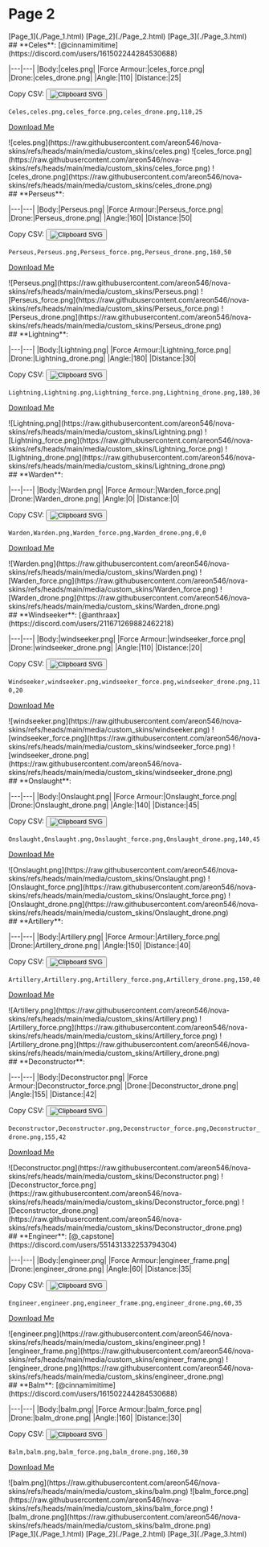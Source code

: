 # Page 2

<section class="nav">
[Page_1](./Page_1.html)
[Page_2](./Page_2.html)
[Page_3](./Page_3.html)
</section>
<section class='skins'>
<section class='skin'>
## **Celes**:
[@cinnamimitime](https://discord.com/users/161502244284530688)


|---|---|
|Body:|celes.png|
|Force Armour:|celes_force.png|
|Drone:|celes_drone.png|
|Angle:|110|
|Distance:|25|

Copy CSV: <button class='copier' csv='Celes,celes.png,celes_force.png,celes_drone.png,110,25'><img src='/static/svg/copy.svg' alt='Clipboard SVG'></img></button>

<code class='csv'>Celes,celes.png,celes_force.png,celes_drone.png,110,25</code>

[Download Me](https://raw.githubusercontent.com/areon546/nova-skins/refs/heads/main/media/assets/zips/Celes.zip)

<section class="media">
![celes.png](https://raw.githubusercontent.com/areon546/nova-skins/refs/heads/main/media/custom_skins/celes.png)
![celes_force.png](https://raw.githubusercontent.com/areon546/nova-skins/refs/heads/main/media/custom_skins/celes_force.png)
![celes_drone.png](https://raw.githubusercontent.com/areon546/nova-skins/refs/heads/main/media/custom_skins/celes_drone.png)

</section>
</section>
<section class='skin'>
## **Perseus**:



|---|---|
|Body:|Perseus.png|
|Force Armour:|Perseus_force.png|
|Drone:|Perseus_drone.png|
|Angle:|160|
|Distance:|50|

Copy CSV: <button class='copier' csv='Perseus,Perseus.png,Perseus_force.png,Perseus_drone.png,160,50'><img src='/static/svg/copy.svg' alt='Clipboard SVG'></img></button>

<code class='csv'>Perseus,Perseus.png,Perseus_force.png,Perseus_drone.png,160,50</code>

[Download Me](https://raw.githubusercontent.com/areon546/nova-skins/refs/heads/main/media/assets/zips/Perseus.zip)

<section class="media">
![Perseus.png](https://raw.githubusercontent.com/areon546/nova-skins/refs/heads/main/media/custom_skins/Perseus.png)
![Perseus_force.png](https://raw.githubusercontent.com/areon546/nova-skins/refs/heads/main/media/custom_skins/Perseus_force.png)
![Perseus_drone.png](https://raw.githubusercontent.com/areon546/nova-skins/refs/heads/main/media/custom_skins/Perseus_drone.png)

</section>
</section>
<section class='skin'>
## **Lightning**:



|---|---|
|Body:|Lightning.png|
|Force Armour:|Lightning_force.png|
|Drone:|Lightning_drone.png|
|Angle:|180|
|Distance:|30|

Copy CSV: <button class='copier' csv='Lightning,Lightning.png,Lightning_force.png,Lightning_drone.png,180,30'><img src='/static/svg/copy.svg' alt='Clipboard SVG'></img></button>

<code class='csv'>Lightning,Lightning.png,Lightning_force.png,Lightning_drone.png,180,30</code>

[Download Me](https://raw.githubusercontent.com/areon546/nova-skins/refs/heads/main/media/assets/zips/Lightning.zip)

<section class="media">
![Lightning.png](https://raw.githubusercontent.com/areon546/nova-skins/refs/heads/main/media/custom_skins/Lightning.png)
![Lightning_force.png](https://raw.githubusercontent.com/areon546/nova-skins/refs/heads/main/media/custom_skins/Lightning_force.png)
![Lightning_drone.png](https://raw.githubusercontent.com/areon546/nova-skins/refs/heads/main/media/custom_skins/Lightning_drone.png)

</section>
</section>
<section class='skin'>
## **Warden**:



|---|---|
|Body:|Warden.png|
|Force Armour:|Warden_force.png|
|Drone:|Warden_drone.png|
|Angle:|0|
|Distance:|0|

Copy CSV: <button class='copier' csv='Warden,Warden.png,Warden_force.png,Warden_drone.png,0,0'><img src='/static/svg/copy.svg' alt='Clipboard SVG'></img></button>

<code class='csv'>Warden,Warden.png,Warden_force.png,Warden_drone.png,0,0</code>

[Download Me](https://raw.githubusercontent.com/areon546/nova-skins/refs/heads/main/media/assets/zips/Warden.zip)

<section class="media">
![Warden.png](https://raw.githubusercontent.com/areon546/nova-skins/refs/heads/main/media/custom_skins/Warden.png)
![Warden_force.png](https://raw.githubusercontent.com/areon546/nova-skins/refs/heads/main/media/custom_skins/Warden_force.png)
![Warden_drone.png](https://raw.githubusercontent.com/areon546/nova-skins/refs/heads/main/media/custom_skins/Warden_drone.png)

</section>
</section>
<section class='skin'>
## **Windseeker**:
[@anthraax](https://discord.com/users/211671269882462218)


|---|---|
|Body:|windseeker.png|
|Force Armour:|windseeker_force.png|
|Drone:|windseeker_drone.png|
|Angle:|110|
|Distance:|20|

Copy CSV: <button class='copier' csv='Windseeker,windseeker.png,windseeker_force.png,windseeker_drone.png,110,20'><img src='/static/svg/copy.svg' alt='Clipboard SVG'></img></button>

<code class='csv'>Windseeker,windseeker.png,windseeker_force.png,windseeker_drone.png,110,20</code>

[Download Me](https://raw.githubusercontent.com/areon546/nova-skins/refs/heads/main/media/assets/zips/Windseeker.zip)

<section class="media">
![windseeker.png](https://raw.githubusercontent.com/areon546/nova-skins/refs/heads/main/media/custom_skins/windseeker.png)
![windseeker_force.png](https://raw.githubusercontent.com/areon546/nova-skins/refs/heads/main/media/custom_skins/windseeker_force.png)
![windseeker_drone.png](https://raw.githubusercontent.com/areon546/nova-skins/refs/heads/main/media/custom_skins/windseeker_drone.png)

</section>
</section>
<section class='skin'>
## **Onslaught**:



|---|---|
|Body:|Onslaught.png|
|Force Armour:|Onslaught_force.png|
|Drone:|Onslaught_drone.png|
|Angle:|140|
|Distance:|45|

Copy CSV: <button class='copier' csv='Onslaught,Onslaught.png,Onslaught_force.png,Onslaught_drone.png,140,45'><img src='/static/svg/copy.svg' alt='Clipboard SVG'></img></button>

<code class='csv'>Onslaught,Onslaught.png,Onslaught_force.png,Onslaught_drone.png,140,45</code>

[Download Me](https://raw.githubusercontent.com/areon546/nova-skins/refs/heads/main/media/assets/zips/Onslaught.zip)

<section class="media">
![Onslaught.png](https://raw.githubusercontent.com/areon546/nova-skins/refs/heads/main/media/custom_skins/Onslaught.png)
![Onslaught_force.png](https://raw.githubusercontent.com/areon546/nova-skins/refs/heads/main/media/custom_skins/Onslaught_force.png)
![Onslaught_drone.png](https://raw.githubusercontent.com/areon546/nova-skins/refs/heads/main/media/custom_skins/Onslaught_drone.png)

</section>
</section>
<section class='skin'>
## **Artillery**:



|---|---|
|Body:|Artillery.png|
|Force Armour:|Artillery_force.png|
|Drone:|Artillery_drone.png|
|Angle:|150|
|Distance:|40|

Copy CSV: <button class='copier' csv='Artillery,Artillery.png,Artillery_force.png,Artillery_drone.png,150,40'><img src='/static/svg/copy.svg' alt='Clipboard SVG'></img></button>

<code class='csv'>Artillery,Artillery.png,Artillery_force.png,Artillery_drone.png,150,40</code>

[Download Me](https://raw.githubusercontent.com/areon546/nova-skins/refs/heads/main/media/assets/zips/Artillery.zip)

<section class="media">
![Artillery.png](https://raw.githubusercontent.com/areon546/nova-skins/refs/heads/main/media/custom_skins/Artillery.png)
![Artillery_force.png](https://raw.githubusercontent.com/areon546/nova-skins/refs/heads/main/media/custom_skins/Artillery_force.png)
![Artillery_drone.png](https://raw.githubusercontent.com/areon546/nova-skins/refs/heads/main/media/custom_skins/Artillery_drone.png)

</section>
</section>
<section class='skin'>
## **Deconstructor**:



|---|---|
|Body:|Deconstructor.png|
|Force Armour:|Deconstructor_force.png|
|Drone:|Deconstructor_drone.png|
|Angle:|155|
|Distance:|42|

Copy CSV: <button class='copier' csv='Deconstructor,Deconstructor.png,Deconstructor_force.png,Deconstructor_drone.png,155,42'><img src='/static/svg/copy.svg' alt='Clipboard SVG'></img></button>

<code class='csv'>Deconstructor,Deconstructor.png,Deconstructor_force.png,Deconstructor_drone.png,155,42</code>

[Download Me](https://raw.githubusercontent.com/areon546/nova-skins/refs/heads/main/media/assets/zips/Deconstructor.zip)

<section class="media">
![Deconstructor.png](https://raw.githubusercontent.com/areon546/nova-skins/refs/heads/main/media/custom_skins/Deconstructor.png)
![Deconstructor_force.png](https://raw.githubusercontent.com/areon546/nova-skins/refs/heads/main/media/custom_skins/Deconstructor_force.png)
![Deconstructor_drone.png](https://raw.githubusercontent.com/areon546/nova-skins/refs/heads/main/media/custom_skins/Deconstructor_drone.png)

</section>
</section>
<section class='skin'>
## **Engineer**:
[@_capstone](https://discord.com/users/551431332253794304)


|---|---|
|Body:|engineer.png|
|Force Armour:|engineer_frame.png|
|Drone:|engineer_drone.png|
|Angle:|60|
|Distance:|35|

Copy CSV: <button class='copier' csv='Engineer,engineer.png,engineer_frame.png,engineer_drone.png,60,35'><img src='/static/svg/copy.svg' alt='Clipboard SVG'></img></button>

<code class='csv'>Engineer,engineer.png,engineer_frame.png,engineer_drone.png,60,35</code>

[Download Me](https://raw.githubusercontent.com/areon546/nova-skins/refs/heads/main/media/assets/zips/Engineer.zip)

<section class="media">
![engineer.png](https://raw.githubusercontent.com/areon546/nova-skins/refs/heads/main/media/custom_skins/engineer.png)
![engineer_frame.png](https://raw.githubusercontent.com/areon546/nova-skins/refs/heads/main/media/custom_skins/engineer_frame.png)
![engineer_drone.png](https://raw.githubusercontent.com/areon546/nova-skins/refs/heads/main/media/custom_skins/engineer_drone.png)

</section>
</section>
<section class='skin'>
## **Balm**:
[@cinnamimitime](https://discord.com/users/161502244284530688)


|---|---|
|Body:|balm.png|
|Force Armour:|balm_force.png|
|Drone:|balm_drone.png|
|Angle:|160|
|Distance:|30|

Copy CSV: <button class='copier' csv='Balm,balm.png,balm_force.png,balm_drone.png,160,30'><img src='/static/svg/copy.svg' alt='Clipboard SVG'></img></button>

<code class='csv'>Balm,balm.png,balm_force.png,balm_drone.png,160,30</code>

[Download Me](https://raw.githubusercontent.com/areon546/nova-skins/refs/heads/main/media/assets/zips/Balm.zip)

<section class="media">
![balm.png](https://raw.githubusercontent.com/areon546/nova-skins/refs/heads/main/media/custom_skins/balm.png)
![balm_force.png](https://raw.githubusercontent.com/areon546/nova-skins/refs/heads/main/media/custom_skins/balm_force.png)
![balm_drone.png](https://raw.githubusercontent.com/areon546/nova-skins/refs/heads/main/media/custom_skins/balm_drone.png)

</section>
</section>
</section
<section class="nav">
[Page_1](./Page_1.html)
[Page_2](./Page_2.html)
[Page_3](./Page_3.html)
</section>